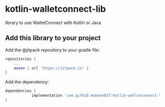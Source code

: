 # kotlin-walletconnect-lib
library to use WalletConnect with Kotlin or Java

## Add this library to your project

Add the @jitpack repository to your gradle file:

```gradle
repositories {
	...
	maven { url 'https://jitpack.io' }
}
```

Add the dependency:

```gradle
dependencies {
	        implementation 'com.github.mubeen017:kotlin-walletconnect-lib:1.0.1'
}
```
